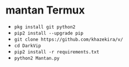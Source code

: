 # mantan Termux

<ul>
<li><code>pkg install git python2</code></li>
<li><code>pip2 install --upgrade pip</code></li>
<li><code>git clone https://github.com/khazekira/v/</code></li>
<li><code>cd DarkVip</code></li>
<li><code>pip2 install -r requirements.txt</code></li>
<li><code>python2 Mantan.py</code></li>
</ul>
<br />
<br />
<img src=" />
